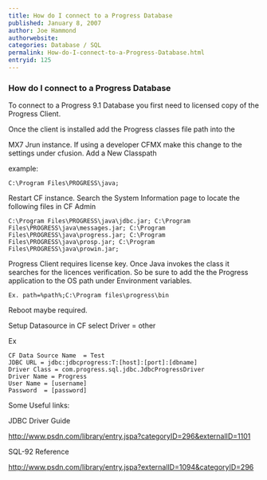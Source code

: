```yaml
---
title: How do I connect to a Progress Database
published: January 8, 2007
author: Joe Hammond
authorwebsite: 
categories: Database / SQL
permalink: How-do-I-connect-to-a-Progress-Database.html
entryid: 125
---
```


<h3>How do I connect to a Progress Database</h3>

<p>
To connect to a Progress 9.1 Database you first need to licensed copy of the Progress Client.
</p>

<p>
Once the client is installed add the Progress classes file path into the
</p>

<p>
MX7 Jrun instance.  If using a developer CFMX make this change to the settings under cfusion. Add a New Classpath
</p>

<p>
example:
</p>

<pre><code class="language-markup">C:\Program Files\PROGRESS\java;
</code></pre>

<p>
Restart CF instance. Search the System Information page to locate the following files in CF Admin
</p>

<pre><code class="language-markup">C:\Program Files\PROGRESS\java\jdbc.jar; C:\Program Files\PROGRESS\java\messages.jar; C:\Program Files\PROGRESS\java\progress.jar; C:\Program Files\PROGRESS\java\prosp.jar; C:\Program Files\PROGRESS\java\prowin.jar;
</code></pre>

<p>
Progress Client requires license key. Once Java invokes the class it searches for the licences verification. So be sure to add the the Progress application to the OS path under Environment variables.
</p>

<pre><code class="language-markup">Ex. path=%path%;C:\Program files\progress\bin
</code></pre>

<p>
Reboot maybe required.
</p>

<p>
Setup Datasource in CF select Driver = other
</p>

<p>
Ex
</p>

<pre><code class="language-markup">CF Data Source Name  = Test
JDBC URL = jdbc:jdbcprogress:T:[host]:[port]:[dbname]
Driver Class = com.progress.sql.jdbc.JdbcProgressDriver
Driver Name = Progress
User Name = [username]
Password  = [password]
</code></pre>

<p>
Some Useful links:
</p>

<p>
JDBC Driver Guide
</p>

<p>
<a href= "http://www.psdn.com/library/entry.jspa?categoryID=296&externalID=1101" target = "newWind">http://www.psdn.com/library/entry.jspa?categoryID=296&externalID=1101</a>
</p>

<p>
SQL-92 Reference
</p>

<p>
<a href = "http://www.psdn.com/library/entry.jspa?externalID=1094&categoryID=296" target = "newwind" >http://www.psdn.com/library/entry.jspa?externalID=1094&categoryID=296</a>
</p>



